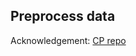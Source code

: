 ## Preprocess data

Acknowledgement: [CP repo](https://github.com/YatingMusic/compound-word-transformer)
